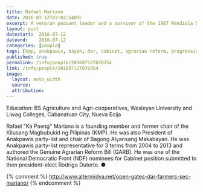 ```yaml
---
title: Rafael Mariano
date: 2016-07-12T07:03:54UTC
excerpt: A veteran peasant leader and a survivor of the 1987 Mendiola Massacre, Mariano was one of the progressives nominated by the National Democratic Front as Department of Agrarian Reform Secretary and now appointed by President Rodrigo Duterte to his cabinet.
layout: post
datestart:  2016-07-12
dateend:    2016-07-12
categories: [people]
tags: [kmp, anakpawis, bayan, dar, cabinet, agrarian reform, progressive]
published: true
permalink: /info/people/20160712T070354
link: /info/people/20160712T070354
image:
  layout: auto_width
  source: 
  attribution: 
---
```



Education: BS Agriculture and Agri-cooperatives, Wesleyan University and Liwag Colleges, Cabanatuan City, Nueva Ecija


Rafael "Ka Paeng" Mariano is a founding member and former chair of the Kilusang Magbubukid ng Pilipinas (KMP).
He was also President of Anakpawis party-list and chair of Bagong Alyansang Makabayan.
He was Anakpawis party-list representative for 3 terms from 2004 to 2013 and authored the Genuine Agrarian Reform Bill (GARB).
He was one of the National Democratic Front (NDF) nominees for Cabinet position submitted to then president-elect Rodrigo Duterte.
&#x25cf;

{% comment %}
http://www.altermidya.net/open-gates-dar-farmers-sec-mariano/
{% endcomment %}